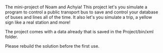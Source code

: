 The mini-project of Noam and Achyia!
This project let's you simulate a program to control a public transport bus to save and control
your database of buses and lines all of the time.
It also let's you simulate a trip, a yellow sign like a real station and more!

The project comes with a data already that is saved in the Project/bin/xml folder.

Please rebuild the solution before the first use.


